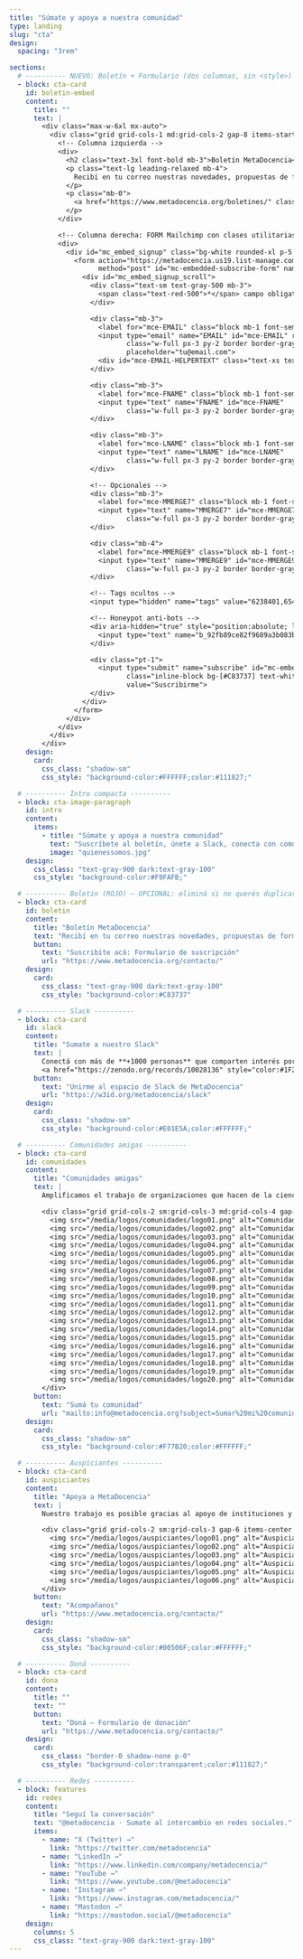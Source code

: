 ```yaml
---
title: "Súmate y apoya a nuestra comunidad"
type: landing
slug: "cta"
design:
  spacing: "3rem"

sections:
  # ---------- NUEVO: Boletín + Formulario (dos columnas, sin <style>) ----------
  - block: cta-card
    id: boletin-embed
    content:
      title: ""
      text: |
        <div class="max-w-6xl mx-auto">
          <div class="grid grid-cols-1 md:grid-cols-2 gap-8 items-start">
            <!-- Columna izquierda -->
            <div>
              <h2 class="text-3xl font-bold mb-3">Boletín MetaDocencia</h2>
              <p class="text-lg leading-relaxed mb-4">
                Recibí en tu correo nuestras novedades, propuestas de formación, oportunidades y eventos de interés.
              </p>
              <p class="mb-0">
                <a href="https://www.metadocencia.org/boletines/" class="underline font-semibold" target="_blank" rel="noopener">Ver ediciones anteriores</a>
              </p>
            </div>

            <!-- Columna derecha: FORM Mailchimp con clases utilitarias -->
            <div>
              <div id="mc_embed_signup" class="bg-white rounded-xl p-5 border border-gray-200">
                <form action="https://metadocencia.us19.list-manage.com/subscribe/post?u=92fb89ce82f9689a3b083bb35&amp;id=d8187ceaf7&amp;f_id=00f682e4f0"
                      method="post" id="mc-embedded-subscribe-form" name="mc-embedded-subscribe-form" target="_blank" novalidate>
                  <div id="mc_embed_signup_scroll">
                    <div class="text-sm text-gray-500 mb-3">
                      <span class="text-red-500">*</span> campo obligatorio
                    </div>

                    <div class="mb-3">
                      <label for="mce-EMAIL" class="block mb-1 font-semibold">Correo electrónico <span class="text-red-500">*</span></label>
                      <input type="email" name="EMAIL" id="mce-EMAIL" required
                             class="w-full px-3 py-2 border border-gray-300 rounded-lg focus:outline-none focus:ring focus:ring-blue-200"
                             placeholder="tu@email.com">
                      <div id="mce-EMAIL-HELPERTEXT" class="text-xs text-gray-500 mt-1">E-mail</div>
                    </div>

                    <div class="mb-3">
                      <label for="mce-FNAME" class="block mb-1 font-semibold">Nombre</label>
                      <input type="text" name="FNAME" id="mce-FNAME"
                             class="w-full px-3 py-2 border border-gray-300 rounded-lg focus:outline-none focus:ring focus:ring-blue-200">
                    </div>

                    <div class="mb-3">
                      <label for="mce-LNAME" class="block mb-1 font-semibold">Apellido</label>
                      <input type="text" name="LNAME" id="mce-LNAME"
                             class="w-full px-3 py-2 border border-gray-300 rounded-lg focus:outline-none focus:ring focus:ring-blue-200">
                    </div>

                    <!-- Opcionales -->
                    <div class="mb-3">
                      <label for="mce-MMERGE7" class="block mb-1 font-semibold">País</label>
                      <input type="text" name="MMERGE7" id="mce-MMERGE7"
                             class="w-full px-3 py-2 border border-gray-300 rounded-lg focus:outline-none focus:ring focus:ring-blue-200">
                    </div>

                    <div class="mb-4">
                      <label for="mce-MMERGE9" class="block mb-1 font-semibold">Comunidad</label>
                      <input type="text" name="MMERGE9" id="mce-MMERGE9"
                             class="w-full px-3 py-2 border border-gray-300 rounded-lg focus:outline-none focus:ring focus:ring-blue-200">
                    </div>

                    <!-- Tags ocultos -->
                    <input type="hidden" name="tags" value="6238401,6541797,6397245">

                    <!-- Honeypot anti-bots -->
                    <div aria-hidden="true" style="position:absolute; left:-5000px;">
                      <input type="text" name="b_92fb89ce82f9689a3b083bb35_d8187ceaf7" tabindex="-1" value="">
                    </div>

                    <div class="pt-1">
                      <input type="submit" name="subscribe" id="mc-embedded-subscribe"
                             class="inline-block bg-[#C83737] text-white font-bold px-4 py-2 rounded-lg cursor-pointer hover:opacity-90"
                             value="Suscribirme">
                    </div>
                  </div>
                </form>
              </div>
            </div>
          </div>
        </div>
    design:
      card:
        css_class: "shadow-sm"
        css_style: "background-color:#FFFFFF;color:#111827;"

  # ---------- Intro compacta ----------
  - block: cta-image-paragraph
    id: intro
    content:
      items:
        - title: "Súmate y apoya a nuestra comunidad"
          text: "Suscríbete al boletín, únete a Slack, conecta con comunidades amigas y apoya a MetaDocencia. Potenciemos a América Latina en el mapa de la investigación global."
          image: "quienessomos.jpg"
    design:
      css_class: "text-gray-900 dark:text-gray-100"
      css_style: "background-color:#F9FAFB;"

  # ---------- Boletín (ROJO) — OPCIONAL: eliminá si no querés duplicar ----------
  - block: cta-card
    id: boletin
    content:
      title: "Boletín MetaDocencia"
      text: "Recibí en tu correo nuestras novedades, propuestas de formación, oportunidades y eventos de interés. **[Ver ediciones anteriores](https://www.metadocencia.org/boletines/)**"
      button:
        text: "Suscribite acá: Formulario de suscripción"
        url: "https://www.metadocencia.org/contacto/"
    design:
      card:
        css_class: "text-gray-900 dark:text-gray-100"
        css_style: "background-color:#C83737"

  # ---------- Slack ----------
  - block: cta-card
    id: slack
    content:
      title: "Sumate a nuestro Slack"
      text: |
        Conectá con más de **+1000 personas** que comparten interés por la educación, la ciencia abierta y la colaboración.
        <a href="https://zenodo.org/records/10028136" style="color:#1F2937;text-decoration:underline;">Qué es Slack y cómo puedo sumarme a la conversación</a>
      button:
        text: "Unirme al espacio de Slack de MetaDocencia"
        url: "https://w3id.org/metadocencia/slack"
    design:
      card:
        css_class: "shadow-sm"
        css_style: "background-color:#E01E5A;color:#FFFFFF;"

  # ---------- Comunidades amigas ----------
  - block: cta-card
    id: comunidades
    content:
      title: "Comunidades amigas"
      text: |
        Amplificamos el trabajo de organizaciones que hacen de la ciencia abierta un esfuerzo global, colectivo y comunitario.

        <div class="grid grid-cols-2 sm:grid-cols-3 md:grid-cols-4 gap-6 items-center mt-4">
          <img src="/media/logos/comunidades/logo01.png" alt="Comunidad 1" class="max-h-10 w-auto opacity-95">
          <img src="/media/logos/comunidades/logo02.png" alt="Comunidad 2" class="max-h-10 w-auto opacity-95">
          <img src="/media/logos/comunidades/logo03.png" alt="Comunidad 3" class="max-h-10 w-auto opacity-95">
          <img src="/media/logos/comunidades/logo04.png" alt="Comunidad 4" class="max-h-10 w-auto opacity-95">
          <img src="/media/logos/comunidades/logo05.png" alt="Comunidad 5" class="max-h-10 w-auto opacity-95">
          <img src="/media/logos/comunidades/logo06.png" alt="Comunidad 6" class="max-h-10 w-auto opacity-95">
          <img src="/media/logos/comunidades/logo07.png" alt="Comunidad 7" class="max-h-10 w-auto opacity-95">
          <img src="/media/logos/comunidades/logo08.png" alt="Comunidad 8" class="max-h-10 w-auto opacity-95">
          <img src="/media/logos/comunidades/logo09.png" alt="Comunidad 9" class="max-h-10 w-auto opacity-95">
          <img src="/media/logos/comunidades/logo10.png" alt="Comunidad 10" class="max-h-10 w-auto opacity-95">
          <img src="/media/logos/comunidades/logo11.png" alt="Comunidad 11" class="max-h-10 w-auto opacity-95">
          <img src="/media/logos/comunidades/logo12.png" alt="Comunidad 12" class="max-h-10 w-auto opacity-95">
          <img src="/media/logos/comunidades/logo13.png" alt="Comunidad 13" class="max-h-10 w-auto opacity-95">
          <img src="/media/logos/comunidades/logo14.png" alt="Comunidad 14" class="max-h-10 w-auto opacity-95">
          <img src="/media/logos/comunidades/logo15.png" alt="Comunidad 15" class="max-h-10 w-auto opacity-95">
          <img src="/media/logos/comunidades/logo16.png" alt="Comunidad 16" class="max-h-10 w-auto opacity-95">
          <img src="/media/logos/comunidades/logo17.png" alt="Comunidad 17" class="max-h-10 w-auto opacity-95">
          <img src="/media/logos/comunidades/logo18.png" alt="Comunidad 18" class="max-h-10 w-auto opacity-95">
          <img src="/media/logos/comunidades/logo19.png" alt="Comunidad 19" class="max-h-10 w-auto opacity-95">
          <img src="/media/logos/comunidades/logo20.png" alt="Comunidad 20" class="max-h-10 w-auto opacity-95">
        </div>
      button:
        text: "Sumá tu comunidad"
        url: "mailto:info@metadocencia.org?subject=Sumar%20mi%20comunidad"
    design:
      card:
        css_class: "shadow-sm"
        css_style: "background-color:#F77B20;color:#FFFFFF;"

  # ---------- Auspiciantes ----------
  - block: cta-card
    id: auspiciantes
    content:
      title: "Apoya a MetaDocencia"
      text: |
        Nuestro trabajo es posible gracias al apoyo de instituciones y organizaciones que comparten nuestra misión.

        <div class="grid grid-cols-2 sm:grid-cols-3 gap-6 items-center mt-4">
          <img src="/media/logos/auspiciantes/logo01.png" alt="Auspiciante 1" class="max-h-10 w-auto opacity-95">
          <img src="/media/logos/auspiciantes/logo02.png" alt="Auspiciante 2" class="max-h-10 w-auto opacity-95">
          <img src="/media/logos/auspiciantes/logo03.png" alt="Auspiciante 3" class="max-h-10 w-auto opacity-95">
          <img src="/media/logos/auspiciantes/logo04.png" alt="Auspiciante 4" class="max-h-10 w-auto opacity-95">
          <img src="/media/logos/auspiciantes/logo05.png" alt="Auspiciante 5" class="max-h-10 w-auto opacity-95">
          <img src="/media/logos/auspiciantes/logo06.png" alt="Auspiciante 6" class="max-h-10 w-auto opacity-95">
        </div>
      button:
        text: "Acompañanos"
        url: "https://www.metadocencia.org/contacto/"
    design:
      card:
        css_class: "shadow-sm"
        css_style: "background-color:#00506F;color:#FFFFFF;"

  # ---------- Doná ----------
  - block: cta-card
    id: dona
    content:
      title: ""
      text: ""
      button:
        text: "Doná — Formulario de donación"
        url: "https://www.metadocencia.org/contacto/"
    design:
      card:
        css_class: "border-0 shadow-none p-0"
        css_style: "background-color:transparent;color:#111827;"

  # ---------- Redes ----------
  - block: features
    id: redes
    content:
      title: "Seguí la conversación"
      text: "@metadocencia · Sumate al intercambio en redes sociales."
      items:
        - name: "X (Twitter) →"
          link: "https://twitter.com/metadocencia"
        - name: "LinkedIn →"
          link: "https://www.linkedin.com/company/metadocencia/"
        - name: "YouTube →"
          link: "https://www.youtube.com/@metadocencia"
        - name: "Instagram →"
          link: "https://www.instagram.com/metadocencia/"
        - name: "Mastodon →"
          link: "https://mastodon.social/@metadocencia"
    design:
      columns: 5
      css_class: "text-gray-900 dark:text-gray-100"
---
```

